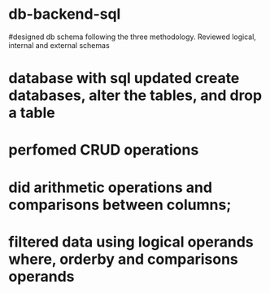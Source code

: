 # db-backend-sql
#designed db schema following the three methodology. Reviewed logical, internal and external schemas
# database with sql updated create databases, alter the tables, and drop a table
# perfomed CRUD operations
# did arithmetic operations and comparisons between columns;
# filtered data using logical operands where, orderby and comparisons operands
